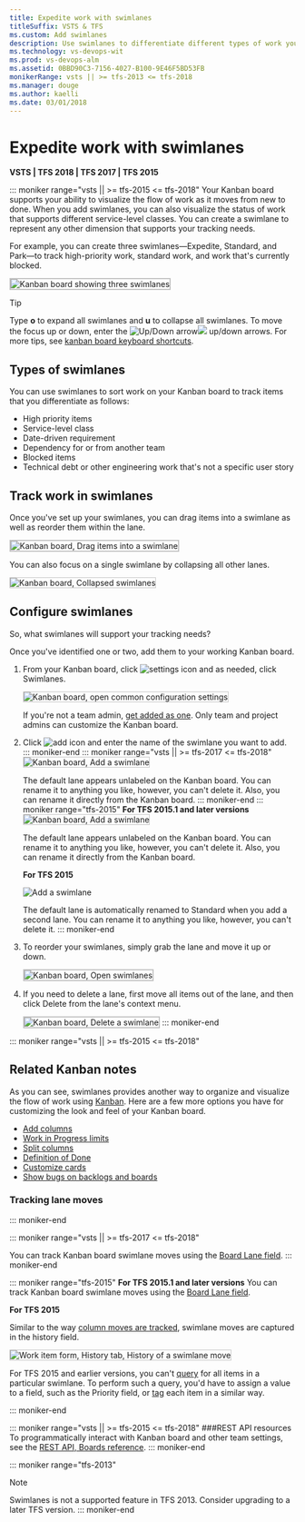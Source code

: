 ```yaml
---
title: Expedite work with swimlanes
titleSuffix: VSTS & TFS
ms.custom: Add swimlanes
description: Use swimlanes to differentiate different types of work you track on the Kanban board in Visual Studio Team Services and Team Foundation Server 
ms.technology: vs-devops-wit
ms.prod: vs-devops-alm
ms.assetid: 0BBD90C3-7156-4027-B100-9E46F5BD53FB
monikerRange: vsts || >= tfs-2013 <= tfs-2018
ms.manager: douge
ms.author: kaelli
ms.date: 03/01/2018
---
```


# Expedite work with swimlanes

<b>VSTS | TFS 2018 | TFS 2017 | TFS 2015</b> 

::: moniker range="vsts || >= tfs-2015 <= tfs-2018"
Your Kanban board supports your ability to visualize the flow of work as it moves from new to done. When you add swimlanes, you can also visualize the status of work that supports different service-level classes. You can create a swimlane to represent any other dimension that supports your tracking needs.    

For example, you can create three swimlanes&mdash;Expedite, Standard, and Park&mdash;to track high-priority work, standard work, and work that's currently blocked.  

<img src="_img/ALM_EW_IntroChart_3C.png" alt="Kanban board showing three swimlanes" style="border: 2px solid #C3C3C3;" />

>[!TIP]
>Type **o** to expand all swimlanes and **u** to collapse all swimlanes. To move the focus up or down, enter the ![Up/Down arrow](../_img/icons/Arrow_Up.png)![ ](../_img/icons/Arrow_Down.png) up/down arrows. For more tips, see [kanban board keyboard shortcuts](kanban-board-keyboard-shortcuts.md).


## Types of swimlanes  
You can use swimlanes to sort work on your Kanban board to track items that you differentiate as follows: 
*	High priority items  
*	Service-level class  
*	Date-driven requirement  
*	Dependency for or from another team   
*	Blocked items  
*	Technical debt or other engineering work that's not a specific user story  

## Track work in swimlanes  
Once you've set up your swimlanes, you can drag items into a swimlane as well as reorder them within the lane.  

<img src="_img/ALM_EW_MoveToNewLane.png" alt="Kanban board, Drag items into a swimlane" style="border: 2px solid #C3C3C3;" />

You can also focus on a single swimlane by collapsing all other lanes.

<img src="_img/ALM_EW_CollapseLanes.png" alt="Kanban board, Collapsed swimlanes" style="border: 1px solid #C3C3C3;" /> 

## Configure swimlanes 
So, what swimlanes will support your tracking needs?  

Once you've identified one or two, add them to your working Kanban board.  

1. From your Kanban board, click ![settings icon](../_img/icons/team-settings-gear-icon.png) and as needed, click Swimlanes.  

	<img src="../customize/_img/kanban-card-customize-open-settings.png" alt="Kanban board, open common configuration settings" style="border: 1px solid #C3C3C3;" /> 

	If you're not a team admin, [get added as one](../scale/add-team-administrator.md). Only team and project admins can customize the Kanban board.

2.	Click ![add icon](../_img/icons/add_icon.png) and enter the name of the swimlane you want to add.  
	::: moniker-end
	::: moniker range="vsts || >= tfs-2017 <= tfs-2018"	
	<img src="_img/kanban-board-add-swimlane.png" alt="Kanban board, Add a swimlane" style="border: 1px solid #C3C3C3;" />   

	The default lane appears unlabeled on the Kanban board. You can rename it to anything you like, however, you can't delete it. Also, you can rename it directly from the Kanban board.
 	::: moniker-end
	::: moniker range="tfs-2015"
	**For TFS 2015.1 and later versions**
	<img src="_img/kanban-board-add-swimlane.png" alt="Kanban board, Add a swimlane" style="border: 1px solid #C3C3C3;" />   

	The default lane appears unlabeled on the Kanban board. You can rename it to anything you like, however, you can't delete it. Also, you can rename it directly from the Kanban board. 

	**For TFS 2015**

	![Add a swimlane](_img/ALM_SW.AddLane.png)  

	The default lane is automatically renamed to Standard when you add a second lane. You can rename it to anything you like, however, you can't delete it. 
	::: moniker-end

3.	To reorder your swimlanes, simply grab the lane and move it up or down.

	<img src="_img/ALM_EW_ReorderLanes.png" alt="Kanban board, Open swimlanes" style="border: 2px solid #C3C3C3;" />

4.	If you need to delete a lane, first move all items out of the lane, and then click Delete from the lane's context menu.  

	<img src="_img/ALM_EW_DeleteLane.png" alt="Kanban board, Delete a swimlane" style="border: 2px solid #C3C3C3;" />
	::: moniker-end
::: moniker range="vsts || >= tfs-2015 <= tfs-2018"
## Related Kanban notes

As you can see, swimlanes provides another way to organize and visualize the flow of work using [Kanban](kanban-basics.md). Here are a few more options you have for customizing the look and feel of your Kanban board.   

*	[Add columns](add-columns.md)  
*	[Work in Progress limits](wip-limits.md)   
*	[Split columns](split-columns.md)   
*	[Definition of Done](definition-of-done.md)   
*	[Customize cards](../customize/customize-cards.md)   
*	[Show bugs on backlogs and boards](../customize/show-bugs-on-backlog.md)   

	
### Tracking lane moves  
::: moniker-end

::: moniker range="vsts || >= tfs-2017 <= tfs-2018"	
<!---**VSTS and TFS 2015.1 and later versions**-->
You can track Kanban board swimlane moves using the [Board Lane field](../track/query-by-workflow-changes.md#kanban_query_fields). 
::: moniker-end

::: moniker range="tfs-2015"
**For TFS 2015.1 and later versions**
You can track Kanban board swimlane moves using the [Board Lane field](../track/query-by-workflow-changes.md#kanban_query_fields).  


**For TFS 2015**

Similar to the way [column moves are tracked](add-columns.md), swimlane moves are captured in the history field.  

<img src="_img/ALM_EW_HistorySwimLanes.png" alt="Work item form, History tab, History of a swimlane move" style="border: 1px solid #C3C3C3;" />   

For TFS 2015 and earlier versions, you can't [query](../track/using-queries.md) for all items in a particular swimlane. To perform such a query, you'd have to assign a value to a field, such as the Priority field, or [tag](../track/add-tags-to-work-items.md) each item in a similar way.  

::: moniker-end

::: moniker range="vsts || >= tfs-2015 <= tfs-2018"	
###REST API resources
To programmatically interact with Kanban board and other team settings, see the [REST API, Boards reference](https://docs.microsoft.com/en-us/rest/api/vsts/work/boards).
::: moniker-end

::: moniker range="tfs-2013"
> [!NOTE]   
> Swimlanes is not a supported feature in TFS 2013. Consider upgrading to a later TFS version. 
::: moniker-end